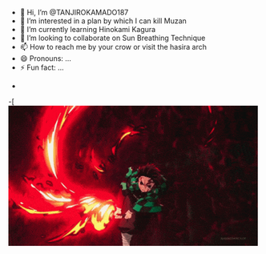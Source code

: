 - 👋 Hi, I’m @TANJIROKAMADO187
- 👀 I’m interested in a plan by which I can kill Muzan
- 🌱 I’m currently learning Hinokami Kagura
- 💞️ I’m looking to collaborate on Sun Breathing Technique
- 📫 How to reach me by your crow or visit the hasira arch
- 😄 Pronouns: ...
- ⚡ Fun fact: ...
- <p align="center">
-[![Watch the video](https://github.com/TANJIROKAMADO187/REPO1/blob/main/171970590-61e55510-c891-4509-aefc-1e8136ca9ee8.gif?raw=true)
</p>

<!---
TANJIROKAMADO187/TANJIROKAMADO187 is a ✨ special ✨ repository because its `README.md` (this file) appears on your GitHub profile.
You can click the Preview link to take a look at your changes.
--->
